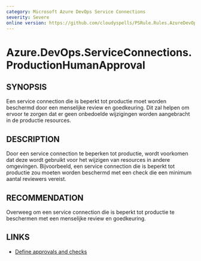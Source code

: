 ```yaml
---
category: Microsoft Azure DevOps Service Connections
severity: Severe
online version: https://github.com/cloudyspells/PSRule.Rules.AzureDevOps/blob/main/src/PSRule.Rules.AzureDevOps/nl/Azure.DevOps.ServiceConnections.ProductionHumanApproval.md
---
```


# Azure.DevOps.ServiceConnections.ProductionHumanApproval

## SYNOPSIS

Een service connection die is beperkt tot productie moet worden beschermd 
door een menselijke review en goedkeuring. Dit zal helpen om ervoor te
zorgen dat er geen onbedoelde wijzigingen worden aangebracht in de
productie resources.

## DESCRIPTION

Door een service connection te beperken tot productie, wordt voorkomen dat
deze wordt gebruikt voor het wijzigen van resources in andere omgevingen.
Bijvoorbeeld, een service connection die is beperkt tot productie zou moeten
worden beschermd met een check die een minimum aantal reviewers vereist.

## RECOMMENDATION

Overweeg om een service connection die is beperkt tot productie te
beschermen met een menselijke review en goedkeuring.

## LINKS

- [Define approvals and checks](https://learn.microsoft.com/nl-nl/azure/devops/pipelines/process/approvals?view=azure-devops&tabs=check-pass)

